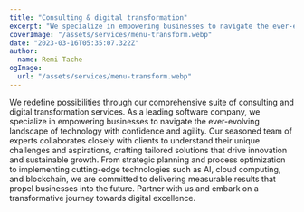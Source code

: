 ```yaml
---
title: "Consulting & digital transformation"
excerpt: "We specialize in empowering businesses to navigate the ever-evolving landscape of technology with confidence and agility"
coverImage: "/assets/services/menu-transform.webp"
date: "2023-03-16T05:35:07.322Z"
author:
  name: Remi Tache
ogImage:
  url: "/assets/services/menu-transform.webp"
---
```


We redefine possibilities through our comprehensive suite of consulting and digital transformation services. As a leading software company, we specialize in empowering businesses to navigate the ever-evolving landscape of technology with confidence and agility. Our seasoned team of experts collaborates closely with clients to understand their unique challenges and aspirations, crafting tailored solutions that drive innovation and sustainable growth. From strategic planning and process optimization to implementing cutting-edge technologies such as AI, cloud computing, and blockchain, we are committed to delivering measurable results that propel businesses into the future. Partner with us and embark on a transformative journey towards digital excellence.

